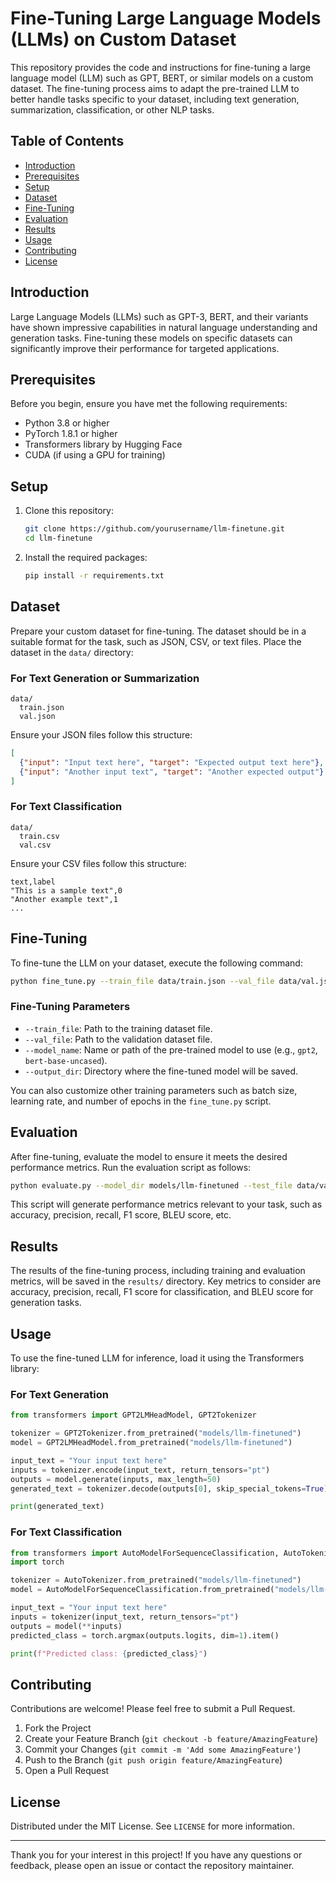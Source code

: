 # Fine-Tuning Large Language Models (LLMs) on Custom Dataset

This repository provides the code and instructions for fine-tuning a large language model (LLM) such as GPT, BERT, or similar models on a custom dataset. The fine-tuning process aims to adapt the pre-trained LLM to better handle tasks specific to your dataset, including text generation, summarization, classification, or other NLP tasks.

## Table of Contents

- [Introduction](#introduction)
- [Prerequisites](#prerequisites)
- [Setup](#setup)
- [Dataset](#dataset)
- [Fine-Tuning](#fine-tuning)
- [Evaluation](#evaluation)
- [Results](#results)
- [Usage](#usage)
- [Contributing](#contributing)
- [License](#license)

## Introduction

Large Language Models (LLMs) such as GPT-3, BERT, and their variants have shown impressive capabilities in natural language understanding and generation tasks. Fine-tuning these models on specific datasets can significantly improve their performance for targeted applications.

## Prerequisites

Before you begin, ensure you have met the following requirements:
- Python 3.8 or higher
- PyTorch 1.8.1 or higher
- Transformers library by Hugging Face
- CUDA (if using a GPU for training)

## Setup

1. Clone this repository:
    ```bash
    git clone https://github.com/yourusername/llm-finetune.git
    cd llm-finetune
    ```

2. Install the required packages:
    ```bash
    pip install -r requirements.txt
    ```

## Dataset

Prepare your custom dataset for fine-tuning. The dataset should be in a suitable format for the task, such as JSON, CSV, or text files. Place the dataset in the `data/` directory:

### For Text Generation or Summarization

```
data/
  train.json
  val.json
```

Ensure your JSON files follow this structure:

```json
[
  {"input": "Input text here", "target": "Expected output text here"},
  {"input": "Another input text", "target": "Another expected output"}
]
```

### For Text Classification

```
data/
  train.csv
  val.csv
```

Ensure your CSV files follow this structure:

```csv
text,label
"This is a sample text",0
"Another example text",1
...
```

## Fine-Tuning

To fine-tune the LLM on your dataset, execute the following command:

```bash
python fine_tune.py --train_file data/train.json --val_file data/val.json --model_name gpt2 --output_dir models/llm-finetuned
```

### Fine-Tuning Parameters

- `--train_file`: Path to the training dataset file.
- `--val_file`: Path to the validation dataset file.
- `--model_name`: Name or path of the pre-trained model to use (e.g., `gpt2`, `bert-base-uncased`).
- `--output_dir`: Directory where the fine-tuned model will be saved.

You can also customize other training parameters such as batch size, learning rate, and number of epochs in the `fine_tune.py` script.

## Evaluation

After fine-tuning, evaluate the model to ensure it meets the desired performance metrics. Run the evaluation script as follows:

```bash
python evaluate.py --model_dir models/llm-finetuned --test_file data/val.json
```

This script will generate performance metrics relevant to your task, such as accuracy, precision, recall, F1 score, BLEU score, etc.

## Results

The results of the fine-tuning process, including training and evaluation metrics, will be saved in the `results/` directory. Key metrics to consider are accuracy, precision, recall, F1 score for classification, and BLEU score for generation tasks.

## Usage

To use the fine-tuned LLM for inference, load it using the Transformers library:

### For Text Generation

```python
from transformers import GPT2LMHeadModel, GPT2Tokenizer

tokenizer = GPT2Tokenizer.from_pretrained("models/llm-finetuned")
model = GPT2LMHeadModel.from_pretrained("models/llm-finetuned")

input_text = "Your input text here"
inputs = tokenizer.encode(input_text, return_tensors="pt")
outputs = model.generate(inputs, max_length=50)
generated_text = tokenizer.decode(outputs[0], skip_special_tokens=True)

print(generated_text)
```

### For Text Classification

```python
from transformers import AutoModelForSequenceClassification, AutoTokenizer
import torch

tokenizer = AutoTokenizer.from_pretrained("models/llm-finetuned")
model = AutoModelForSequenceClassification.from_pretrained("models/llm-finetuned")

input_text = "Your input text here"
inputs = tokenizer(input_text, return_tensors="pt")
outputs = model(**inputs)
predicted_class = torch.argmax(outputs.logits, dim=1).item()

print(f"Predicted class: {predicted_class}")
```

## Contributing

Contributions are welcome! Please feel free to submit a Pull Request.

1. Fork the Project
2. Create your Feature Branch (`git checkout -b feature/AmazingFeature`)
3. Commit your Changes (`git commit -m 'Add some AmazingFeature'`)
4. Push to the Branch (`git push origin feature/AmazingFeature`)
5. Open a Pull Request

## License

Distributed under the MIT License. See `LICENSE` for more information.

---

Thank you for your interest in this project! If you have any questions or feedback, please open an issue or contact the repository maintainer.
